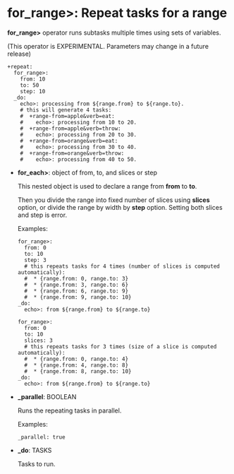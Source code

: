 # for_range>: Repeat tasks for a range

**for_range>** operator runs subtasks multiple times using sets of variables.

(This operator is EXPERIMENTAL. Parameters may change in a future release)

    +repeat:
      for_range>:
        from: 10
        to: 50
        step: 10
      _do:
        echo>: processing from ${range.from} to ${range.to}.
        # this will generate 4 tasks:
        #  +range-from=apple&verb=eat:
        #    echo>: processing from 10 to 20.
        #  +range-from=apple&verb=throw:
        #    echo>: processing from 20 to 30.
        #  +range-from=orange&verb=eat:
        #    echo>: processing from 30 to 40.
        #  +range-from=orange&verb=throw:
        #    echo>: processing from 40 to 50.

* **for_each>**: object of from, to, and slices or step

  This nested object is used to declare a range from **from** to **to**.

  Then you divide the range into fixed number of slices using **slices** option, or divide the range by width by **step** option. Setting both slices and step is error.


  Examples:

  ```
  for_range>:
    from: 0
    to: 10
    step: 3
    # this repeats tasks for 4 times (number of slices is computed automatically):
    #  * {range.from: 0, range.to: 3}
    #  * {range.from: 3, range.to: 6}
    #  * {range.from: 6, range.to: 9}
    #  * {range.from: 9, range.to: 10}
  _do:
    echo>: from ${range.from} to ${range.to}
  ```

  ```
  for_range>:
    from: 0
    to: 10
    slices: 3
    # this repeats tasks for 3 times (size of a slice is computed automatically):
    #  * {range.from: 0, range.to: 4}
    #  * {range.from: 4, range.to: 8}
    #  * {range.from: 8, range.to: 10}
  _do:
    echo>: from ${range.from} to ${range.to}
  ```

* **\_parallel**: BOOLEAN

  Runs the repeating tasks in parallel.

  Examples:

  ```
  _parallel: true
  ```

* **\_do**: TASKS

  Tasks to run.

